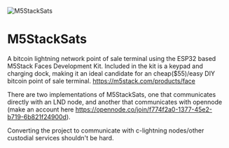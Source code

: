 ![M5StackSats](https://i.imgur.com/YCF9uwm.png)
# M5StackSats
A bitcoin lightning network point of sale terminal using the ESP32 based M5Stack Faces Development Kit. Included in the kit is a keypad and charging dock, making it an ideal candidate for an cheap($55)/easy DIY bitcoin point of sale terminal.
https://m5stack.com/products/face

There are two implementations of M5StackSats, one that communicates directly with an LND node, and another that communicates with opennode (make an account here https://opennode.co/join/f774f2a0-1377-45e2-b719-6b821f24900d). 

Converting the project to communicate with c-lightning nodes/other custodial services shouldn't be hard.




